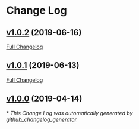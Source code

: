 # Change Log

## [v1.0.2](https://github.com/morphatic/feathers-auth0-authorize-hook/tree/v1.0.2) (2019-06-16)
[Full Changelog](https://github.com/morphatic/feathers-auth0-authorize-hook/compare/v1.0.1...v1.0.2)

## [v1.0.1](https://github.com/morphatic/feathers-auth0-authorize-hook/tree/v1.0.1) (2019-06-13)
[Full Changelog](https://github.com/morphatic/feathers-auth0-authorize-hook/compare/v1.0.0...v1.0.1)

## [v1.0.0](https://github.com/morphatic/feathers-auth0-authorize-hook/tree/v1.0.0) (2019-04-14)


\* *This Change Log was automatically generated by [github_changelog_generator](https://github.com/skywinder/Github-Changelog-Generator)*